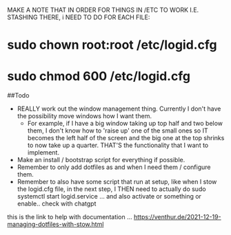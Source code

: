 MAKE A NOTE THAT IN ORDER FOR THINGS IN /ETC TO WORK I.E. STASHING THERE, i NEED TO DO FOR EACH FILE:

# sudo chown root:root /etc/logid.cfg
# sudo chmod 600 /etc/logid.cfg


##Todo
- REALLY work out the window management thing. Currently I don't have the possibility move windows how I want them.
	- For example, if I have a big window taking up top half and two below them, I don't know how to 'raise up' one of the small ones so IT becomes the left half of the screen and the big one at the top shrinks to now take up a quarter. THAT'S the functionality that I want to implement.
- Make an install / bootstrap script for everything if possible.
- Remember to only add dotfiles as and when I need them / configure them.
- Remember to also have some script that run at setup, like when I stow the logid.cfg file, in the next step, I THEN need to actually do sudo systemctl start logid.service ... and also activate or something or enable.. check with chatgpt

this is the link to help with documentation ... https://venthur.de/2021-12-19-managing-dotfiles-with-stow.html

